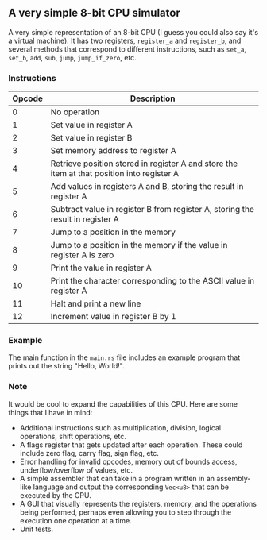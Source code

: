 ## A very simple 8-bit CPU simulator

A very simple representation of an 8-bit CPU (I guess you could also say it's a virtual machine). It has two registers, `register_a` and `register_b`, and several methods that correspond to different instructions, such as `set_a`, `set_b`, `add`, `sub`, `jump`, `jump_if_zero`, etc.

### Instructions

| Opcode | Description |
| -------| ------------|
| 0 | No operation |
| 1 | Set value in register A |
| 2 | Set value in register B |
| 3 | Set memory address to register A |
| 4 | Retrieve position stored in register A and store the item at that position into register A |
| 5 | Add values in registers A and B, storing the result in register A |
| 6 | Subtract value in register B from register A, storing the result in register A |
| 7 | Jump to a position in the memory |
| 8 | Jump to a position in the memory if the value in register A is zero |
| 9 | Print the value in register A |
| 10 | Print the character corresponding to the ASCII value in register A |
| 11 | Halt and print a new line |
| 12 | Increment value in register B by 1 |

### Example

The main function in the `main.rs` file includes an example program that prints out the string "Hello, World!".

### Note

It would be cool to expand the capabilities of this CPU. Here are some things that I have in mind:

- Additional instructions such as multiplication, division, logical operations, shift operations, etc.
- A flags register that gets updated after each operation. These could include zero flag, carry flag, sign flag, etc.
- Error handling for invalid opcodes, memory out of bounds access, underflow/overflow of values, etc.
- A simple assembler that can take in a program written in an assembly-like language and output the corresponding `Vec<u8>` that can be executed by the CPU.
- A GUI that visually represents the registers, memory, and the operations being performed, perhaps even allowing you to step through the execution one operation at a time.
- Unit tests.
